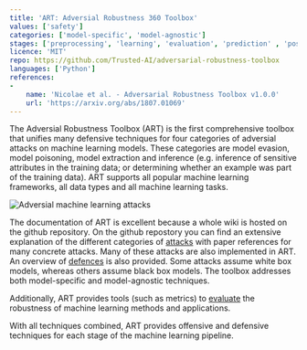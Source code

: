 ```yaml
---
title: 'ART: Adversial Robustness 360 Toolbox'
values: ['safety']
categories: ['model-specific', 'model-agnostic']
stages: ['preprocessing', 'learning', 'evaluation', 'prediction' , 'post-hoc']
licence: 'MIT'
repo: https://github.com/Trusted-AI/adversarial-robustness-toolbox 
languages: ['Python']
references: 
-
    name: 'Nicolae et al. - Adversarial Robustness Toolbox v1.0.0'
    url: 'https://arxiv.org/abs/1807.01069'
---
```


The Adversial Robustness Toolbox (ART) is the first comprehensive toolbox that unifies many defensive techniques for four categories of adversial attacks on machine learning models.
These categories are model evasion, model poisoning, model extraction and inference (e.g. inference of sensitive attributes in the training data; or determining whether an example was part of the training data).
ART supports all popular machine learning frameworks, all data types and all machine learning tasks.

![Adversial machine learning attacks](https://raw.githubusercontent.com/Trusted-AI/adversarial-robustness-toolbox/main/docs/images/adversarial_threats_attacker.png)

The documentation of ART is excellent because a whole wiki is hosted on the github repository. 
On the github repostory you can find an extensive explanation of the different categories of [attacks](https://github.com/Trusted-AI/adversarial-robustness-toolbox/wiki/ART-Attacks) with paper references for many concrete attacks.
Many of these attacks are also implemented in ART.
An overview of [defences](https://github.com/Trusted-AI/adversarial-robustness-toolbox/wiki/ART-Defences) is also provided.
Some attacks assume white box models, whereas others assume black box models.
The toolbox addresses both model-specific and model-agnostic techniques.

Additionally, ART provides tools (such as metrics) to [evaluate](https://github.com/Trusted-AI/adversarial-robustness-toolbox/wiki/ART-Metrics) the robustness of machine learning methods and applications.

With all techniques combined, ART provides offensive and defensive techniques for each stage of the machine learning pipeline.

